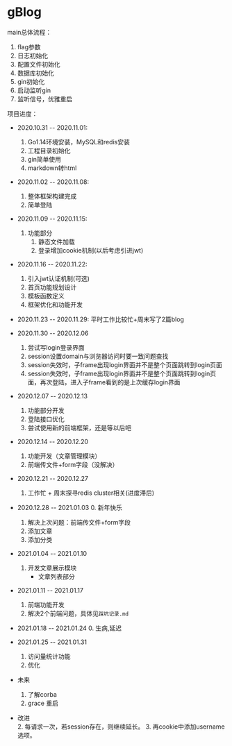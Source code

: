 # gBlog
main总体流程：
1. flag参数
2. 日志初始化
3. 配置文件初始化
4. 数据库初始化
5. gin初始化
6. 启动监听gin
7. 监听信号，优雅重启

项目进度：
- 2020.10.31 -- 2020.11.01: 
  1. Go1.14环境安装，MySQL和redis安装
  2. 工程目录初始化
  3. gin简单使用
  4. markdown转html
  
- 2020.11.02 -- 2020.11.08: 
  1. 整体框架构建完成
  2. 简单登陆
  
- 2020.11.09 -- 2020.11.15:
  1. 功能部分
      1. 静态文件加载
      2. 登录增加cookie机制(以后考虑引进jwt)
  
- 2020.11.16 -- 2020.11.22:
  1. 引入jwt认证机制(可选)
  2. 首页功能规划设计
  3. 模板函数定义
  4. 框架优化和功能开发
  
- 2020.11.23 -- 2020.11.29: 
  平时工作比较忙+周末写了2篇blog

- 2020.11.30 -- 2020.12.06
  1. 尝试写login登录界面
  2. session设置domain与浏览器访问时要一致问题查找
  3. session失效时，子frame出现login界面并不是整个页面跳转到login页面
  4. session失效时，子frame出现login界面并不是整个页面跳转到login页面，再次登陆，进入子frame看到的是上次缓存login界面

- 2020.12.07 -- 2020.12.13
  1. 功能部分开发
  2. 登陆接口优化
  3. 尝试使用新的前端框架，还是等以后吧

- 2020.12.14 -- 2020.12.20
  1. 功能开发（文章管理模块）
  2. 前端传文件+form字段（没解决）
  
- 2020.12.21 -- 2020.12.27
  1. 工作忙 + 周末探寻redis cluster相关(进度滞后)
 
- 2020.12.28 -- 2021.01.03
  0. 新年快乐
  1. 解决上次问题：前端传文件+form字段
  2. 添加文章
  3. 添加分类
  
- 2021.01.04 -- 2021.01.10
  1. 开发文章展示模块 
     - 文章列表部分 
     
- 2021.01.11 -- 2021.01.17
  1. 前端功能开发
  2. 解决2个前端问题，具体见`踩坑记录.md`

- 2021.01.18 -- 2021.01.24
  0. 生病,延迟

- 2021.01.25 -- 2021.01.31  
  1. 访问量统计功能
  2. 优化
  
  
- 未来
  1. 了解corba
  2. grace 重启
  
- 改进  
  2. 每请求一次，若session存在，则继续延长。
  3. 再cookie中添加username选项。